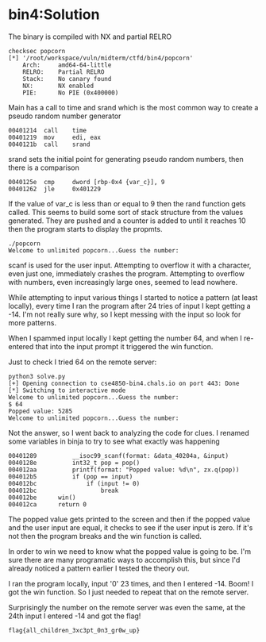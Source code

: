 # bin4:Solution

The binary is compiled with NX and partial RELRO
```
checksec popcorn 
[*] '/root/workspace/vuln/midterm/ctfd/bin4/popcorn'
    Arch:     amd64-64-little
    RELRO:    Partial RELRO
    Stack:    No canary found
    NX:       NX enabled
    PIE:      No PIE (0x400000)
```

Main has a call to time and srand which is the most common way to create a pseudo random number generator
```
00401214  call    time
00401219  mov     edi, eax
0040121b  call    srand
```

srand sets the initial point for generating pseudo random numbers, then there is a comparison
```
0040125e  cmp     dword [rbp-0x4 {var_c}], 9
00401262  jle     0x401229
```

If the value of var_c is less than or equal to 9 then the rand function gets called. This seems to build some sort of stack structure from the values generated. They are pushed and a counter is added to until it reaches 10 then the program starts to display the propmts.
```
./popcorn
Welcome to unlimited popcorn...Guess the number: 
```

scanf is used for the user input. Attempting to overflow it with a character, even just one, immediately crashes the program. Attempting to overflow with numbers, even increasingly large ones, seemed to lead nowhere.

While attempting to input various things I started to notice a pattern (at least locally), every time I ran the program after 24 tries of input I kept getting a -14. I'm not really sure why, so I kept messing with the input so look for more patterns.

When I spammed input locally I kept getting the number 64, and when I re-entered that into the input prompt it triggered the win function.

Just to check I tried 64 on the remote server:
```
python3 solve.py 
[+] Opening connection to cse4850-bin4.chals.io on port 443: Done
[*] Switching to interactive mode
Welcome to unlimited popcorn...Guess the number: 
$ 64
Popped value: 5285
Welcome to unlimited popcorn...Guess the number:
```

Not the answer, so I went back to analyzing the code for clues. I renamed some variables in binja to try to see what exactly was happening
```
00401289          __isoc99_scanf(format: &data_40204a, &input)
0040128e          int32_t pop = pop()
004012aa          printf(format: "Popped value: %d\n", zx.q(pop))
004012b5          if (pop == input)
004012bc              if (input != 0)
004012bc                  break
004012be      win()
004012ca      return 0
```

The popped value gets printed to the screen and then if the popped value and the user input are equal, it checks to see if the user input is zero. If it's not then the program breaks and the win function is called. 

In order to win we need to know what the popped value is going to be. I'm sure there are many programatic ways to accomplish this, but since I'd already noticed a pattern earlier I tested the theory out. 

I ran the program locally, input '0' 23 times, and then I entered -14. Boom! I got the win function. So I just needed to repeat that on the remote server. 

Surprisingly the number on the remote server was even the same, at the 24th input I entered -14 and got the flag!
```
flag{all_children_3xc3pt_0n3_gr0w_up}
```
